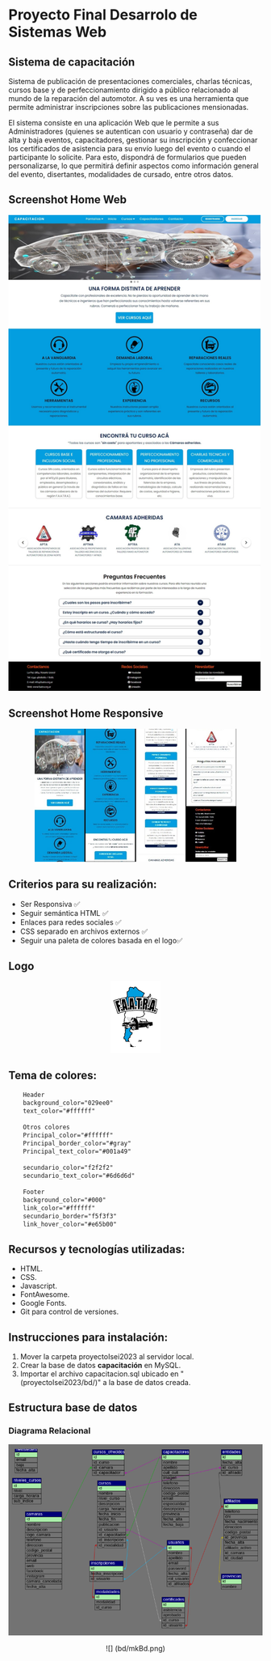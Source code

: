 <h2 align="center">

# Proyecto Final Desarrolo de Sistemas Web 
</h2>

## Sistema de capacitación 

Sistema de publicación de presentaciones comerciales, charlas técnicas, cursos base y de perfeccionamiento dirigido a público relacionado al mundo de la reparación del automotor. 
A su ves es una herramienta que permite administrar inscripciones sobre las publicaciones mensionadas.

El sistema consiste en una aplicación Web que le permite a sus Administradores (quienes se autentican con usuario y contraseña) dar de alta y baja eventos, capacitadores, gestionar su inscripción y confeccionar los certificados de asistencia para su envío luego del evento o cuando el participante lo solicite. Para esto, dispondrá de formularios que pueden personalizarse, lo que permitirá definir aspectos como información general del evento, disertantes, modalidades de cursado, entre otros datos.  

## Screenshot Home Web

<p style="text-align:center">

<img style="text-align:center" src="bd/homeCapacitacion.png" alt="home-Web" width="500"/></p>

## Screenshot Home Responsive

<p style="text-align:center"><img style="text-align:center" src="bd/homeResponsive.png" alt="Home-Responsive" width="400"/></p>

## Criterios para su realización:

* Ser Responsiva ✅
* Seguir semántica HTML ✅
* Enlaces para redes sociales ✅
* CSS separado en archivos externos ✅
* Seguir una paleta de colores basada en el logo✅

## Logo

<p style="text-align:center"><img style="text-align:center" src="bd/logo.png" alt="Logo" width="100"/></p>
 
## Tema de colores:
```    
    Header
    background_color="029ee0"
    text_color="#ffffff"

    Otros colores
    Principal_color="#ffffff"
    Principal_border_color="#gray"
    Principal_text_color="#001a49"

    secundario_color="f2f2f2"
    secundario_text_color="#6d6d6d"

    Footer
    background_color="#000"
    link_color="#ffffff"
    secundario_border="f5f3f3"
    link_hover_color="#e65b00"

```

## Recursos y tecnologías utilizadas:

* HTML.
* CSS.
* Javascript.
* FontAwesome.
* Google Fonts.
* Git para control de versiones.

## Instrucciones para instalación:

1. Mover la carpeta proyectoIsei2023 al servidor local.
2. Crear la base de datos <strong>capacitación</strong> en MySQL.
3. Importar el archivo capacitacion.sql ubicado en "(proyectoIsei2023/bd/)" a la base de datos creada.
  
## Estructura base de datos
### Diagrama Relacional

<p style="text-align:center">

<img style="text-align:center" src="bd/mkBd.png " alt="BDR" width="600"/></p>
<span style="display:block;text-align:center">![] (bd/mkBd.png)</span>